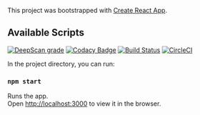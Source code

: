 This project was bootstrapped with [Create React App](https://github.com/facebook/create-react-app).

## Available Scripts

[![DeepScan grade](https://deepscan.io/api/teams/4887/projects/6781/branches/58370/badge/grade.svg)](https://deepscan.io/dashboard#view=project&tid=4887&pid=6781&bid=58370)
[![Codacy Badge](https://api.codacy.com/project/badge/Grade/148e8de7aa7e4572a67650648c085d10)](https://app.codacy.com/app/tayyabaziz/Resume-ReactJS?utm_source=github.com&utm_medium=referral&utm_content=tayyabaziz/Resume-ReactJS&utm_campaign=Badge_Grade_Dashboard)
[![Build Status](https://travis-ci.org/tayyabaziz/Resume-ReactJS.svg?branch=master)](https://travis-ci.org/tayyabaziz/Resume-ReactJS)
[![CircleCI](https://circleci.com/gh/tayyabaziz/Resume-ReactJS.svg?style=svg)](https://circleci.com/gh/tayyabaziz/Resume-ReactJS)

In the project directory, you can run:

### `npm start`

Runs the app.<br>
Open [http://localhost:3000](http://localhost:3000) to view it in the browser.

